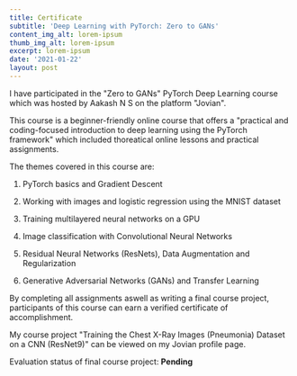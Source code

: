 ```yaml
---
title: Certificate
subtitle: 'Deep Learning with PyTorch: Zero to GANs'
content_img_alt: lorem-ipsum
thumb_img_alt: lorem-ipsum
excerpt: lorem-ipsum
date: '2021-01-22'
layout: post
---
```

I have participated in the "Zero to GANs" PyTorch Deep Learning course which was hosted by Aakash N S on the platform "Jovian".

This course is a beginner-friendly online course that offers a "practical and coding-focused introduction to deep learning using the PyTorch framework" which included thoreatical online lessons and practical assignments.

The themes covered in this course are:

1.   PyTorch basics and Gradient Descent

2.  Working with images and logistic regression using the MNIST dataset

3.  Training multilayered neural networks on a GPU

4.  Image classification with Convolutional Neural Networks

5.  Residual Neural Networks (ResNets), Data Augmentation and Regularization

6.  Generative Adversarial Networks (GANs) and Transfer Learning

By completing all assignments aswell as writing a final course project, participants of this course can earn a verified certificate of accomplishment.

My course project "Training the Chest X-Ray Images (Pneumonia) Dataset on a CNN (ResNet9)" can be viewed on my Jovian profile page.

Evaluation status of final course project: **Pending**
